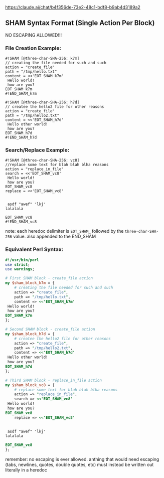 
https://claude.ai/chat/b4f356de-73e2-48c1-bdf8-b9ab4d3189a2

## SHAM Syntax Format (Single Action Per Block)

NO ESCAPING ALLOWED!!!

### File Creation Example:

```
#!SHAM [@three-char-SHA-256: k7m]
// creating the file needed for such and such
action = "create_file"
path = "/tmp/hello.txt"
content = <<'EOT_SHAM_k7m'
 Hello world!
 how are you?
EOT_SHAM_k7m
#!END_SHAM_k7m

#!SHAM [@three-char-SHA-256: h7d]
// createe the hello2 file for other reasons
action = "create_file"
path = "/tmp/hello2.txt"
content = <<'EOT_SHAM_h7d'
 Hello other world!
 how are you?
EOT_SHAM_h7d
#!END_SHAM_h7d
```

### Search/Replace Example:

```
#!SHAM [@three-char-SHA-256: vc8]
//replace some text for blah blah blha reasons
action = "replace_in_file"
search = <<'EOT_SHAM_vc8'
 Hello world!
 how are you?
EOT_SHAM_vc8
replace = <<'EOT_SHAM_vc8'

   
 asdf "awef" 'lkj'
lalalala 

EOT_SHAM_vc8
#!END_SHAM_vc8
```

note: each heredoc delimiter is `EOT_SHAM_` followed by the `three-char-SHA-256` value. also appended to the END_SHAM


### Equivalent Perl Syntax:

```perl
#!/usr/bin/perl
use strict;
use warnings;

# First SHAM block - create_file action
my $sham_block_k7m = {
    # creating the file needed for such and such
    action => "create_file",
    path => "/tmp/hello.txt",
    content => <<'EOT_SHAM_k7m'
 Hello world!
 how are you?
EOT_SHAM_k7m
};

# Second SHAM block - create_file action
my $sham_block_h7d = {
    # createe the hello2 file for other reasons
    action => "create_file",
    path => "/tmp/hello2.txt",
    content => <<'EOT_SHAM_h7d'
 Hello other world!
 how are you?
EOT_SHAM_h7d
};

# Third SHAM block - replace_in_file action
my $sham_block_vc8 = {
    # replace some text for blah blah blha reasons
    action => "replace_in_file",
    search => <<'EOT_SHAM_vc8'
 Hello world!
 how are you?
EOT_SHAM_vc8
    replace => <<'EOT_SHAM_vc8'

   
 asdf "awef" 'lkj'
lalalala 

EOT_SHAM_vc8
};
```

remember: no escaping is ever allowed. anthing that would need escaping (tabs, newlines, quotes, double quotes, etc) must instead be written out literally in a heredoc